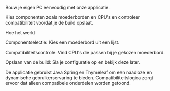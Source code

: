 Bouw je eigen PC eenvoudig met onze applicatie. 

Kies componenten zoals moederborden en CPU's en controleer compatibiliteit voordat je de build opslaat.

Hoe het werkt

Componentselectie: Kies een moederbord uit een lijst.

Compatibiliteitscontrole: Vind CPU's die passen bij je gekozen moederbord.

Opslaan van de build: Sla je configuratie op en bekijk deze later.

De applicatie gebruikt Java Spring en Thymeleaf om een naadloze en dynamische gebruikerservaring te bieden. Compatibiliteitslogica zorgt ervoor dat alleen compatibele onderdelen worden getoond.

